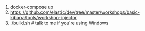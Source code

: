 1. docker-compose up
2. https://github.com/elastic/dev/tree/master/workshops/basic-kibana/tools/workshop-injector
3. ./build.sh  # talk to me if you're using Windows
